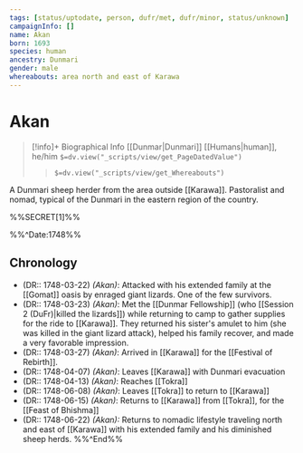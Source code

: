 ```yaml
---
tags: [status/uptodate, person, dufr/met, dufr/minor, status/unknown]
campaignInfo: []
name: Akan
born: 1693
species: human
ancestry: Dunmari
gender: male
whereabouts: area north and east of Karawa
---
```

# Akan
>[!info]+ Biographical Info
> [[Dunmar|Dunmari]] [[Humans|human]], he/him
> `$=dv.view("_scripts/view/get_PageDatedValue")`
>> `$=dv.view("_scripts/view/get_Whereabouts")`

A Dunmari sheep herder from the area outside [[Karawa]]. Pastoralist and nomad, typical of the Dunmari in the eastern region of the country. 

%%SECRET[1]%%

%%^Date:1748%%
## Chronology
- (DR:: 1748-03-22) *(Akan)*: Attacked with his extended family at the [[Gomat]] oasis by enraged giant lizards. One of the few survivors. 
- (DR:: 1748-03-23) *(Akan)*: Met the [[Dunmar Fellowship]] (who [[Session 2 (DuFr)|killed the lizards]]) while returning to camp to gather supplies for the ride to [[Karawa]]. They returned his sister's amulet to him (she was killed in the giant lizard attack), helped his family recover, and made a very favorable impression. 
- (DR:: 1748-03-27) *(Akan)*: Arrived in [[Karawa]] for the [[Festival of Rebirth]].
- (DR:: 1748-04-07) *(Akan)*: Leaves [[Karawa]] with Dunmari evacuation
- (DR:: 1748-04-13) *(Akan)*: Reaches [[Tokra]]
- (DR:: 1748-06-08) *(Akan)*: Leaves [[Tokra]] to return to [[Karawa]]
- (DR:: 1748-06-15) *(Akan)*: Returns to [[Karawa]] from [[Tokra]], for the [[Feast of Bhishma]]
- (DR:: 1748-06-22) *(Akan):* Returns to nomadic lifestyle traveling north and east of [[Karawa]] with his extended family and his diminished sheep herds. 
%%^End%%